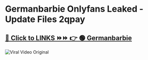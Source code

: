 
 # Germanbarbie Onlyfans Leaked - Update Files 2qpay

## <h2><a href="https://clipsfans.com/Germanbarbie&ref=git">🔗 Click to LINKS ⏩⏩ 👉 🟢 Germanbarbie </a></h2>

<a href="https://clipsfans.com/Germanbarbie&ref=git" rel="nofollow" data-target="animated-image.originalLink"><img src="https://i.ibb.co.com/xMMVF88/686577567.gif" alt="Viral Video Original" style="max-width: 100%; display: inline-block;" data-target="animated-image.originalImage"></a>

